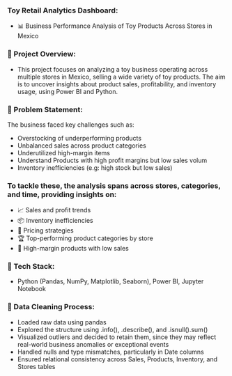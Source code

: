 ### Toy Retail Analytics Dashboard:
- 📊 Business Performance Analysis of Toy Products Across Stores in Mexico

### 📌 Project Overview:
- This project focuses on analyzing a toy business operating across multiple stores in Mexico, selling a wide variety of toy products. The aim is to uncover insights about product sales, profitability, and inventory usage, using Power BI and Python.

### 🎯 Problem Statement:
The business faced key challenges such as:

- Overstocking of underperforming products
- Unbalanced sales across product categories
- Underutilized high-margin items
- Understand Products with high profit margins but low sales volum
- Inventory inefficiencies (e.g: high stock but low sales)

### To tackle these, the analysis spans across stores, categories, and time, providing insights on:
- 📈 Sales and profit trends
- 📦 Inventory inefficiencies
- 🧠 Pricing strategies
- 🏆 Top-performing product categories by store
- 🔎 High-margin products with low sales

### 🧰 Tech Stack:
- Python (Pandas, NumPy, Matplotlib, Seaborn), Power BI, Jupyter Notebook

### 🧹 Data Cleaning Process:
- Loaded raw data using pandas
- Explored the structure using .info(), .describe(), and .isnull().sum()
- Visualized outliers and decided to retain them, since they may reflect real-world business anomalies or exceptional events
- Handled nulls and type mismatches, particularly in Date columns
- Ensured relational consistency across Sales, Products, Inventory, and Stores tables
